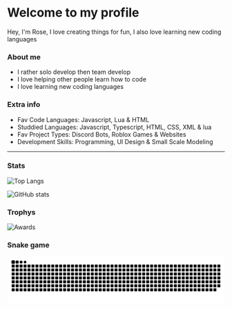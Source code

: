 # Welcome to my profile
Hey, I'm Rose, I love creating things for fun, I also love learning new coding languages

### About me
* I rather solo develop then team develop
* I love helping other people learn how to code
* I love learning new coding languages

### Extra info
* Fav Code Languages: Javascript, Lua & HTML
* Studdied Languages: Javascript, Typescript, HTML, CSS, XML & lua
* Fav Project Types: Discord Bots, Roblox Games & Websites
* Development Skills: Programming, UI Design & Small Scale Modeling
---
### Stats
![Top Langs](https://github-readme-stats.vercel.app/api/top-langs/?username=codegirlrose&langs_count=10)

![GitHub stats](https://github-readme-stats.vercel.app/api?username=codegirlrose&count_private=true&show_icons=true&include_all_commits=true)

### Trophys
![Awards](https://github-profile-trophy.vercel.app/?username=codegirlrose&theme=radical&no-frame=false&no-bg=false&margin-w=4)

### Snake game
<img src="https://github.com/Platane/snk/raw/output/github-contribution-grid-snake.svg" alt="e" style="max-width: 100%;">
